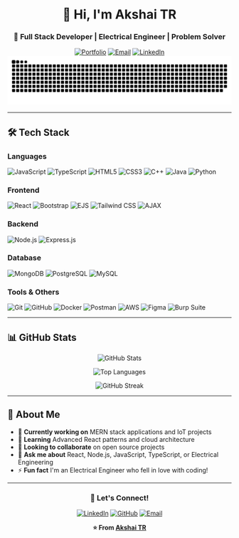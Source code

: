 <div align="center">

# 👋 Hi, I'm Akshai TR

### 🚀 **Full Stack Developer** | **Electrical Engineer** | **Problem Solver**

[![Portfolio](https://img.shields.io/badge/Portfolio-akshaitr.com-blue?style=for-the-badge&logo=google-chrome)](https://akshaitr.com)
[![Email](https://img.shields.io/badge/Email-akshaitr031@gmail.com-red?style=for-the-badge&logo=gmail)](mailto:akshaitr031@gmail.com)
[![LinkedIn](https://img.shields.io/badge/LinkedIn-Akshai%20TR-blue?style=for-the-badge&logo=linkedin)](https://linkedin.com/in/akshai-tr)
<img src="https://github.com/starlit-comet/starlit-comet/blob/76c5e165d8a209036bfd3dc2a7015fd554934f9e/github-snake-dark.svg" />

---

</div>

## 🛠️ **Tech Stack**

### **Languages**
![JavaScript](https://img.shields.io/badge/JavaScript-F7DF1E?style=for-the-badge&logo=javascript&logoColor=black)
![TypeScript](https://img.shields.io/badge/TypeScript-3178C6?style=for-the-badge&logo=typescript&logoColor=white)
![HTML5](https://img.shields.io/badge/HTML5-E34F26?style=for-the-badge&logo=html5&logoColor=white)
![CSS3](https://img.shields.io/badge/CSS3-1572B6?style=for-the-badge&logo=css3&logoColor=white)
![C++](https://img.shields.io/badge/C++-00599C?style=for-the-badge&logo=c%2B%2B&logoColor=white)
![Java](https://img.shields.io/badge/Java-ED8B00?style=for-the-badge&logo=openjdk&logoColor=white)
![Python](https://img.shields.io/badge/Python-3776AB?style=for-the-badge&logo=python&logoColor=white)

### **Frontend**
![React](https://img.shields.io/badge/React-61DAFB?style=for-the-badge&logo=react&logoColor=black)
![Bootstrap](https://img.shields.io/badge/Bootstrap-7952B3?style=for-the-badge&logo=bootstrap&logoColor=white)
![EJS](https://img.shields.io/badge/EJS-000000?style=for-the-badge&logo=ejs&logoColor=white)
![Tailwind CSS](https://img.shields.io/badge/Tailwind_CSS-38B2AC?style=for-the-badge&logo=tailwind-css&logoColor=white)
![AJAX](https://img.shields.io/badge/AJAX-000000?style=for-the-badge&logo=ajax&logoColor=white)

### **Backend**
![Node.js](https://img.shields.io/badge/Node.js-339933?style=for-the-badge&logo=node.js&logoColor=white)
![Express.js](https://img.shields.io/badge/Express.js-000000?style=for-the-badge&logo=express&logoColor=white)

### **Database**
![MongoDB](https://img.shields.io/badge/MongoDB-47A248?style=for-the-badge&logo=mongodb&logoColor=white)
![PostgreSQL](https://img.shields.io/badge/PostgreSQL-316192?style=for-the-badge&logo=postgresql&logoColor=white)
![MySQL](https://img.shields.io/badge/MySQL-4479A1?style=for-the-badge&logo=mysql&logoColor=white)

### **Tools & Others**
![Git](https://img.shields.io/badge/Git-F05032?style=for-the-badge&logo=git&logoColor=white)
![GitHub](https://img.shields.io/badge/GitHub-100000?style=for-the-badge&logo=github&logoColor=white)
![Docker](https://img.shields.io/badge/Docker-2496ED?style=for-the-badge&logo=docker&logoColor=white)
![Postman](https://img.shields.io/badge/Postman-FF6C37?style=for-the-badge&logo=postman&logoColor=white)
![AWS](https://img.shields.io/badge/AWS-232F3E?style=for-the-badge&logo=amazon-aws&logoColor=white)
![Figma](https://img.shields.io/badge/Figma-F24E1E?style=for-the-badge&logo=figma&logoColor=white)
![Burp Suite](https://img.shields.io/badge/Burp_Suite-000000?style=for-the-badge&logo=burp-suite&logoColor=white)

---

## 📊 **GitHub Stats**

<div align="center">

![GitHub Stats](https://github-readme-stats.vercel.app/api?username=starlit-comet&show_icons=true&theme=tokyonight&hide_border=true&count_private=true)

![Top Languages](https://github-readme-stats.vercel.app/api/top-langs/?username=starlit-comet&layout=compact&theme=tokyonight&hide_border=true)

![GitHub Streak](https://github-readme-streak-stats.herokuapp.com/?user=starlit-comet&theme=tokyonight&hide_border=true)

</div>

---

## 🎯 **About Me**

- 🔭 **Currently working on** MERN stack applications and IoT projects
- 🌱 **Learning** Advanced React patterns and cloud architecture
- 👯 **Looking to collaborate** on open source projects
- 💬 **Ask me about** React, Node.js, JavaScript, TypeScript, or Electrical Engineering
- ⚡ **Fun fact** I'm an Electrical Engineer who fell in love with coding!

---

<div align="center">

### 🌟 **Let's Connect!**

[![LinkedIn](https://img.shields.io/badge/LinkedIn-Connect-blue?style=for-the-badge&logo=linkedin)](https://linkedin.com/in/akshai-tr)
[![GitHub](https://img.shields.io/badge/GitHub-Follow-black?style=for-the-badge&logo=github)](https://github.com/starlit-comet)
[![Email](https://img.shields.io/badge/Email-Contact-red?style=for-the-badge&logo=gmail)](mailto:akshaitr031@gmail.com)

**⭐ From [Akshai TR](https://github.com/starlit-comet)**

</div>

